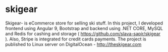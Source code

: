 # skigear
 Skigear- is eCommerce store for selling ski stuff.
In this project, I developed frontend using Angular 9, Bootstrap and backend using .NET CORE, MySQL and Redis for cashing and storage ( https://github.com/slava-sapir/skigear ). 
Also, Stripe is integrated for credit cards payments. The project is published to Linux server on DigitalOcean - http://theskigear.com
